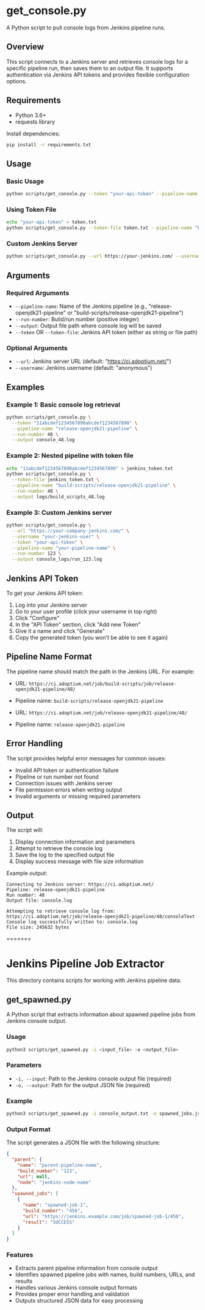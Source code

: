 # get_console.py

A Python script to pull console logs from Jenkins pipeline runs.

## Overview

This script connects to a Jenkins server and retrieves console logs for a specific pipeline run, then saves them to an output file. It supports authentication via Jenkins API tokens and provides flexible configuration options.

## Requirements

- Python 3.6+
- requests library

Install dependencies:
```bash
pip install -r requirements.txt
```

## Usage

### Basic Usage

```bash
python scripts/get_console.py --token "your-api-token" --pipeline-name "release-openjdk21-pipeline" --run-number 48 --output console.log
```

### Using Token File

```bash
echo "your-api-token" > token.txt
python scripts/get_console.py --token-file token.txt --pipeline-name "build-scripts/release-openjdk21-pipeline" --run-number 48 --output logs/console_48.log
```

### Custom Jenkins Server

```bash
python scripts/get_console.py --url https://your-jenkins.com/ --username your-username --token "your-api-token" --pipeline-name "your-pipeline" --run-number 123 --output console.log
```

## Arguments

### Required Arguments

- `--pipeline-name`: Name of the Jenkins pipeline (e.g., "release-openjdk21-pipeline" or "build-scripts/release-openjdk21-pipeline")
- `--run-number`: Build/run number (positive integer)
- `--output`: Output file path where console log will be saved
- `--token` OR `--token-file`: Jenkins API token (either as string or file path)

### Optional Arguments

- `--url`: Jenkins server URL (default: "https://ci.adoptium.net/")
- `--username`: Jenkins username (default: "anonymous")

## Examples

### Example 1: Basic console log retrieval
```bash
python scripts/get_console.py \
  --token "11abcdef1234567890abcdef1234567890" \
  --pipeline-name "release-openjdk21-pipeline" \
  --run-number 48 \
  --output console_48.log
```

### Example 2: Nested pipeline with token file
```bash
echo "11abcdef1234567890abcdef1234567890" > jenkins_token.txt
python scripts/get_console.py \
  --token-file jenkins_token.txt \
  --pipeline-name "build-scripts/release-openjdk21-pipeline" \
  --run-number 48 \
  --output logs/build_scripts_48.log
```

### Example 3: Custom Jenkins server
```bash
python scripts/get_console.py \
  --url "https://your-company-jenkins.com/" \
  --username "your-jenkins-user" \
  --token "your-api-token" \
  --pipeline-name "your-pipeline-name" \
  --run-number 123 \
  --output console_logs/run_123.log
```

## Jenkins API Token

To get your Jenkins API token:

1. Log into your Jenkins server
2. Go to your user profile (click your username in top right)
3. Click "Configure" 
4. In the "API Token" section, click "Add new Token"
5. Give it a name and click "Generate"
6. Copy the generated token (you won't be able to see it again)

## Pipeline Name Format

The pipeline name should match the path in the Jenkins URL. For example:

- URL: `https://ci.adoptium.net/job/build-scripts/job/release-openjdk21-pipeline/48/`
- Pipeline name: `build-scripts/release-openjdk21-pipeline`

- URL: `https://ci.adoptium.net/job/release-openjdk21-pipeline/48/`
- Pipeline name: `release-openjdk21-pipeline`

## Error Handling

The script provides helpful error messages for common issues:

- Invalid API token or authentication failure
- Pipeline or run number not found
- Connection issues with Jenkins server
- File permission errors when writing output
- Invalid arguments or missing required parameters

## Output

The script will:

1. Display connection information and parameters
2. Attempt to retrieve the console log
3. Save the log to the specified output file
4. Display success message with file size information

Example output:
```
Connecting to Jenkins server: https://ci.adoptium.net/
Pipeline: release-openjdk21-pipeline
Run number: 48
Output file: console.log

Attempting to retrieve console log from: https://ci.adoptium.net/job/release-openjdk21-pipeline/48/consoleText
Console log successfully written to: console.log
File size: 245632 bytes
```
=======
# Jenkins Pipeline Job Extractor

This directory contains scripts for working with Jenkins pipeline data.

## get_spawned.py

A Python script that extracts information about spawned pipeline jobs from Jenkins console output.

### Usage

```bash
python3 scripts/get_spawned.py -i <input_file> -o <output_file>
```

### Parameters

- `-i, --input`: Path to the Jenkins console output file (required)
- `-o, --output`: Path for the output JSON file (required)

### Example

```bash
python3 scripts/get_spawned.py -i console_output.txt -o spawned_jobs.json
```

### Output Format

The script generates a JSON file with the following structure:

```json
{
  "parent": {
    "name": "parent-pipeline-name",
    "build_number": "123",
    "url": null,
    "node": "jenkins-node-name"
  },
  "spawned_jobs": [
    {
      "name": "spawned-job-1",
      "build_number": "456",
      "url": "https://jenkins.example.com/job/spawned-job-1/456",
      "result": "SUCCESS"
    }
  ]
}
```

### Features

- Extracts parent pipeline information from console output
- Identifies spawned pipeline jobs with names, build numbers, URLs, and results
- Handles various Jenkins console output formats
- Provides proper error handling and validation
- Outputs structured JSON data for easy processing
